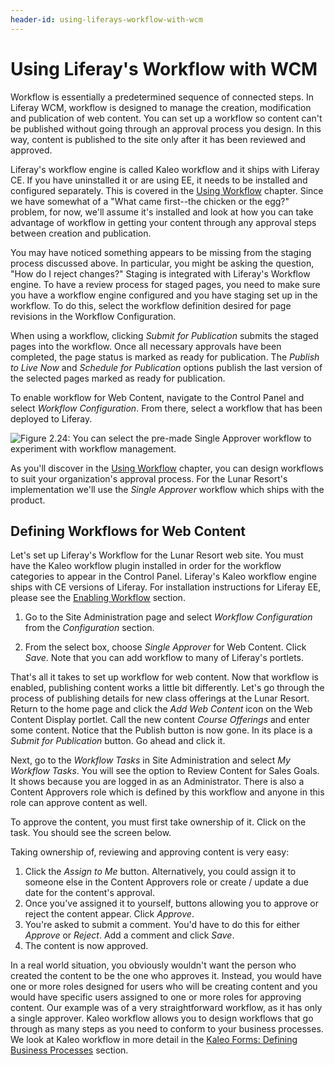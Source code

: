 ```yaml
---
header-id: using-liferays-workflow-with-wcm
---
```


# Using Liferay's Workflow with WCM

Workflow is essentially a predetermined sequence of connected steps. In Liferay
WCM, workflow is designed to manage the creation, modification and publication
of web content. You can set up a workflow so content can't be published without
going through an approval process you design. In this way, content is published
to the site only after it has been reviewed and approved.

Liferay's workflow engine is called Kaleo workflow and it ships with Liferay CE.
If you have uninstalled it or are using EE, it needs to be installed and
configured separately. This is covered in the
[Using Workflow](/docs/6-2/user/-/knowledge_base/u/using-workflow) chapter.
Since we have somewhat of a "What came first--the chicken or the egg?" problem,
for now, we'll assume it's installed and look at how you can take advantage of
workflow in getting your content through any approval steps between creation and
publication.

You may have noticed something appears to be missing from the staging process
discussed above. In particular, you might be asking the question, "How do I
reject changes?" Staging is integrated with Liferay's Workflow engine. To have a
review process for staged pages, you need to make sure you have a workflow
engine configured and you have staging set up in the workflow. To do this,
select the workflow definition desired for page revisions in the Workflow
Configuration.

When using a workflow, clicking *Submit for Publication* submits the staged
pages into the workflow. Once all necessary approvals have been completed, the
page status is marked as ready for publication. The *Publish to Live Now* and
*Schedule for Publication* options publish the last version of the selected
pages marked as ready for publication.

To enable workflow for Web Content, navigate to the Control Panel and select
*Workflow Configuration*. From there, select a workflow that has been deployed
to Liferay.

![Figure 2.24: You can select the pre-made *Single Approver* workflow to experiment with workflow management.](../../images/04-web-content-workflow-config.png)

As you'll discover in the
[Using Workflow](/docs/6-2/user/-/knowledge_base/u/using-workflow) chapter,
you can design workflows to suit your organization's approval process. For the
Lunar Resort's implementation we'll use the *Single Approver* workflow which
ships with the product.

## Defining Workflows for Web Content

Let's set up Liferay's Workflow for the Lunar Resort web site. You must have the
Kaleo workflow plugin installed in order for the workflow categories to appear
in the Control Panel. Liferay's Kaleo workflow engine ships with CE versions of
Liferay. For installation instructions for Liferay EE, please see the
[Enabling Workflow](/docs/6-2/user/-/knowledge_base/u/enabling-workflow)
section.

1. Go to the Site Administration page and select *Workflow Configuration* from
the *Configuration* section.

2. From the select box, choose *Single Approver* for Web Content. Click *Save*.
Note that you can add workflow to many of Liferay's portlets.

That's all it takes to set up workflow for web content. Now that workflow is
enabled, publishing content works a little bit differently. Let's go through the
process of publishing details for new class offerings at the Lunar Resort.
Return to the home page and click the *Add Web Content* icon on the Web Content
Display portlet. Call the new content *Course Offerings* and enter some content.
Notice that the Publish button is now gone. In its place is a *Submit for
Publication* button. Go ahead and click it.

Next, go to the *Workflow Tasks* in Site Administration and select *My Workflow
Tasks*. You will see the option to Review Content for Sales Goals. It shows
because you are logged in as an Administrator. There is also a Content Approvers
role which is defined by this workflow and anyone in this role can approve
content as well.

To approve the content, you must first take ownership of it. Click on the task.
You should see the screen below.

Taking ownership of, reviewing and approving content is very easy:

1.  Click the *Assign to Me* button. Alternatively, you could assign it to
    someone else in the Content Approvers role or create / update a due date for
    the content's approval.
2.  Once you've assigned it to yourself, buttons allowing you to approve or
    reject the content appear. Click *Approve*.
3.  You're asked to submit a comment. You'd have to do this for either *Approve*
    or *Reject*. Add a comment and click *Save*.
4.  The content is now approved.

In a real world situation, you obviously wouldn't want the person who created
the content to be the one who approves it. Instead, you would have one or more
roles designed for users who will be creating content and you would have
specific users assigned to one or more roles for approving content. Our example
was of a very straightforward workflow, as it has only a single approver. Kaleo
workflow allows you to design workflows that go through as many steps as you
need to conform to your business processes. We look at Kaleo workflow in more
detail in the
[Kaleo Forms: Defining Business Processes](/docs/6-2/user/-/knowledge_base/u/kaleo-forms-defining-business-processes)
section.
